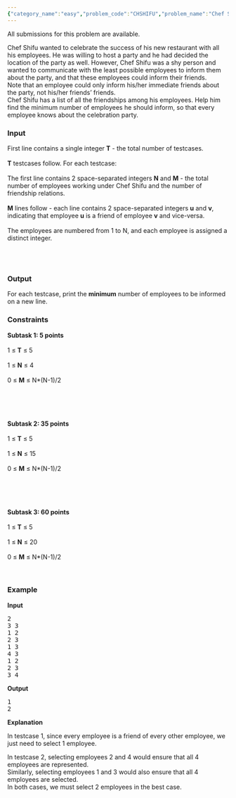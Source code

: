 ```yaml
---
{"category_name":"easy","problem_code":"CHSHIFU","problem_name":"Chef Shifu and Celebration","languages_supported":{"0":"ADA","1":"ASM","2":"BASH","3":"BF","4":"C","5":"C99 strict","6":"CAML","7":"CLOJ","8":"CLPS","9":"CPP 4.3.2","10":"CPP 4.9.2","11":"CPP14","12":"CS2","13":"D","14":"ERL","15":"FORT","16":"FS","17":"GO","18":"HASK","19":"ICK","20":"ICON","21":"JAVA","22":"JS","23":"LISP clisp","24":"LISP sbcl","25":"LUA","26":"NEM","27":"NICE","28":"NODEJS","29":"PAS fpc","30":"PAS gpc","31":"PERL","32":"PERL6","33":"PHP","34":"PIKE","35":"PRLG","36":"PYPY","37":"PYTH","38":"PYTH 3.4","39":"RUBY","40":"SCALA","41":"SCM chicken","42":"SCM guile","43":"SCM qobi","44":"ST","45":"TCL","46":"TEXT","47":"WSPC"},"max_timelimit":1,"source_sizelimit":50000,"problem_author":"wittyceaser","problem_tester":null,"date_added":"22-06-2016","tags":{"0":"wittyceaser"},"time":{"view_start_date":1467052140,"submit_start_date":1467052140,"visible_start_date":1467052140,"end_date":1735669800},"layout":"problem"}
---
```

<span class="solution-visible-txt">All submissions for this problem are available.</span><p>Chef Shifu wanted to celebrate the success of his new restaurant with all his employees. He was willing to host a party and he had decided the location of the party as well. However, Chef Shifu was a shy person and wanted to communicate with the least possible employees to inform them about the party, and that these employees could inform their friends.<br />
Note that an employee could only inform his/her immediate friends about the party, not his/her friends’ friends.<br />
Chef Shifu has a list of all the friendships among his employees. Help him find the minimum number of employees he should inform, so that every employee knows about the celebration party.</p>
<h3>Input</h3>
<p>First line contains a single integer <b>T</b> - the total number of testcases.<br/><br />
<b>T</b> testcases follow. For each testcase:<br/><br />
The first line contains 2 space-separated integers <b>N</b> and <b>M</b> - the total number of employees working under Chef Shifu and the number of friendship relations.<br/><br />
<b>M</b> lines follow - each line contains 2 space-separated integers <b>u</b> and <b>v</b>, indicating that employee <b>u</b> is a friend of employee <b>v</b> and vice-versa.<br/><br />
The employees are numbered from 1 to N, and each employee is assigned a distinct integer.</br/></br/></br/></br/></p>
<h3>Output</h3>
<p>For each testcase, print the <b>minimum</b> number of employees to be informed on a new line.</p>
<h3>Constraints</h3>
<p><b>Subtask 1: 5 points</b><br/><br />
1 ≤ <b>T</b> ≤ 5<br/><br />
1 ≤ <b>N</b> ≤ 4<br/><br />
0 ≤ <b>M</b> ≤ N*(N-1)/2<br/></br/></br/></br/></br/></p>
<p><b>Subtask 2: 35 points</b><br/><br />
1 ≤ <b>T</b> ≤ 5<br/><br />
1 ≤ <b>N</b> ≤ 15<br/><br />
0 ≤ <b>M</b> ≤ N*(N-1)/2<br/></br/></br/></br/></br/></p>
<p><b>Subtask 3: 60 points</b><br/><br />
1 ≤ <b>T</b> ≤ 5<br/><br />
1 ≤ <b>N</b> ≤ 20<br/><br />
0 ≤ <b>M</b> ≤ N*(N-1)/2</br/></br/></br/></p>
<h3>Example</h3>
<p><b>Input</b></p>
<pre>
2
3 3
1 2
2 3
1 3
4 3
1 2
2 3
3 4
</pre><p><b>Output</b></p>
<pre>
1
2
</pre><p><b>Explanation</b></p>
<p>
In testcase 1, since every employee is a friend of every other employee, we just need to select 1 employee.</p>
<p>In testcase 2, selecting employees 2 and 4 would ensure that all 4 employees are represented.<br />
Similarly, selecting employees 1 and 3 would also ensure that all 4 employees are selected.<br />
In both cases, we must select 2 employees in the best case.
</p>
